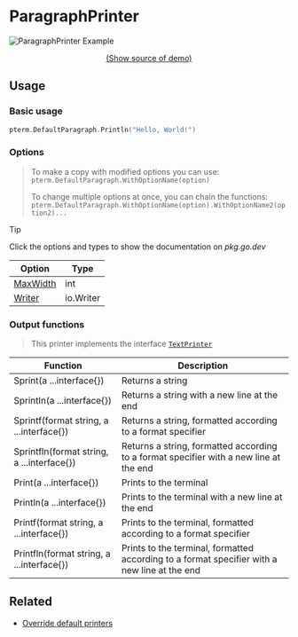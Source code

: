 # ParagraphPrinter

<!--
Replace all of the following strings with the current printer.
     paragraph Paragraph ParagraphPrinter DefaultParagraph
-->

![ParagraphPrinter Example](https://raw.githubusercontent.com/x0f5c3/pterm/master/_examples/paragraph/animation.svg)

<p align="center"><a href="https://github.com/x0f5c3/pterm/blob/master/_examples/paragraph/main.go" target="_blank">(Show source of demo)</a></p>

## Usage

### Basic usage

```go
pterm.DefaultParagraph.Println("Hello, World!")
```

### Options

> To make a copy with modified options you can use:
> `pterm.DefaultParagraph.WithOptionName(option)`
>
> To change multiple options at once, you can chain the functions:
> `pterm.DefaultParagraph.WithOptionName(option).WithOptionName2(option2)...`

> [!TIP]
> Click the options and types to show the documentation on _pkg.go.dev_

| Option                                                                              | Type      |
| ----------------------------------------------------------------------------------- | --------- |
| [MaxWidth](https://pkg.go.dev/github.com/x0f5c3/pterm#ParagraphPrinter.WithMaxWidth) | int       |
| [Writer](https://pkg.go.dev/github.com/x0f5c3/pterm#ParagraphPrinter.WithWriter)     | io.Writer |

### Output functions

> This printer implements the interface [`TextPrinter`](https://github.com/x0f5c3/pterm/blob/master/interface_text_printer.go)

| Function                                   | Description                                                                                  |
| ------------------------------------------ | -------------------------------------------------------------------------------------------- |
| Sprint(a ...interface{})                   | Returns a string                                                                             |
| Sprintln(a ...interface{})                 | Returns a string with a new line at the end                                                  |
| Sprintf(format string, a ...interface{})   | Returns a string, formatted according to a format specifier                                  |
| Sprintfln(format string, a ...interface{}) | Returns a string, formatted according to a format specifier with a new line at the end       |
| Print(a ...interface{})                    | Prints to the terminal                                                                       |
| Println(a ...interface{})                  | Prints to the terminal with a new line at the end                                            |
| Printf(format string, a ...interface{})    | Prints to the terminal, formatted according to a format specifier                            |
| Printfln(format string, a ...interface{})  | Prints to the terminal, formatted according to a format specifier with a new line at the end |

## Related

- [Override default printers](docs/customizing/override-default-printer.md)
